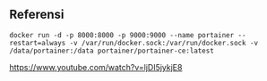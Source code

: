 ## Referensi
`
docker run -d -p 8000:8000 -p 9000:9000 --name portainer --restart=always -v /var/run/docker.sock:/var/run/docker.sock -v /data/portainer:/data portainer/portainer-ce:latest
`

https://www.youtube.com/watch?v=ljDI5jykjE8